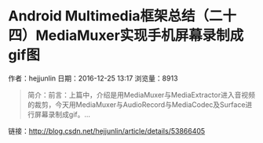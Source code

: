 # Android Multimedia框架总结（二十四）MediaMuxer实现手机屏幕录制成gif图
作者：hejjunlin
日期：2016-12-25 13:17
浏览量：8913
> 简介：前言：上篇中，介绍是用MediaMuxer与MediaExtractor进入音视频的裁剪，今天用MediaMuxer与AudioRecord与MediaCodec及Surface进行屏幕录制成gif。...

 链接：http://blog.csdn.net/hejjunlin/article/details/53866405
